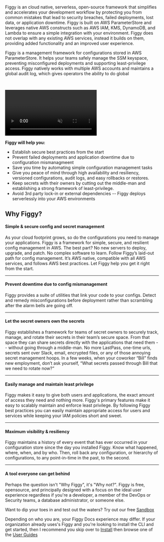 Figgy is an cloud native, serverless, open-source framework that simplifies and accelerates your development workflow 
by protecting you from common mistakes that lead to security breaches, failed deployments, lost data, or application downtime. 
Figgy is built on AWS ParameterStore and leverages native AWS constructs such as AWS IAM, KMS, DynamoDB, and Lambda to ensure a simple 
integration with your environment. Figgy does not overlap with any existing AWS services, instead it builds on them, 
providing added functionality and an improved user experience.

Figgy is a management framework for configurations stored in AWS ParameterStore. It helps your teams safely manage
the SSM keyspace, preventing misconfigured deployments and supporting least-privilege access. Figgy natively works with
multiple AWS accounts and maintains a global audit log, which gives operators the ability to do global

<br/>

<video controls autoplay loop muted class="video"><source src="/images/videos/walkthrough.mp4" type="video/mp4"></video>


**Figgy will help you:**

- Establish secure best practices from the start
- Prevent failed deployments and application downtime due to configuration mismanagmeent
- Save you time by automating simple configuration management tasks
- Give you peace of mind through high availability and resiliency, versioned configurations, audit logs, and easy rollbacks or restores.
- Keep secrets with their owners by cutting out the middle-man and establishing a strong framework of least-privilege. 
- Avoid 3rd party lock-in or external dependencies -- Figgy deploys serverlessly into your AWS environments

## Why Figgy?


#### Simple & secure config and secret management
As your cloud footprint grows, so do the configurations you need to manage your applications. 
Figgy is a framework for simple, secure, and resilient config management in AWS. The best part? No new servers to 
deploy, upgrade, and patch. No complex software to learn. Follow Figgy’s laid-out path for config management. 
It’s AWS native, compatible with all AWS services, and follows AWS best practices. Let Figgy help you get it right from the start.

---
#### Prevent downtime due to config mismanagement
Figgy provides a suite of utilities that link your code to your configs. 
Detect and remedy misconfigurations before deployment rather than scrambling after the alarm bells are going off.

---
#### Let the secret owners own the secrets
Figgy establishes a framework for teams of secret owners to securely track, manage, and rotate their secrets in their 
team’s secure space. From that space they can share secrets directly with the applications that need them -- 
without going through a middle-man. No more LastPass, one-time urls, secrets sent over Slack, email, encrypted files, 
or any of those annoying secret management hoops. In a few weeks, when your coworker “Bill” finds new employment, 
don’t ask yourself, “What secrets passed through Bill that we need to rotate now?”

---
#### Easily manage and maintain least privilege
Figgy makes it easy to give both users and applications, the exact amount of access they need and nothing more. Figgy's 
primary features make it easy to scalably maintain and enforce least privilege. By following Figgy best
practices you can easily maintain appropriate access for users and services while keeping your IAM policies short and sweet.

---
#### Maximum visibility & resiliency
Figgy maintains a history of every event that has ever occurred in your configuration store since the day you 
installed Figgy. Know what happened, where, when, and by who. Then, roll back any configuration, 
or hierarchy of configurations, to any point-in-time in the past, to the second.

---
#### A tool everyone can get behind
Perhaps the  question isn't "Why Figgy", it's "Why not?". Figgy is free, opensource, and principally designed with a 
focus on the ideal user experience regardless if you're a developer, a member of the DevOps or Security teams, 
a database administrator, or someone else.


Want to dip your toes in and test out the waters? Try out our free [Sandbox](/docs/getting-started/sandbox/)

Depending on who you are, your Figgy Docs experience may differ. If your organization already uses's Figgy and you're looking
to install the CLI and get started, then I recommend you skip over to [Install](/docs/getting-started/install/)
then browse one of the [User Guides](/docs/user-guides/dev/)

